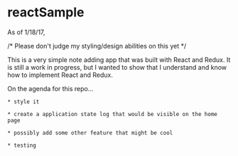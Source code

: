 # reactSample

As of 1/18/17,

/* Please don't judge my styling/design abilities on this yet */

This is a very simple note adding app that was built with React and Redux.
It is still a work in progress, but I wanted to show that I understand and know how to implement React and Redux.

On the agenda for this repo...

    * style it

    * create a application state log that would be visible on the home page

    * possibly add some other feature that might be cool

    * testing
